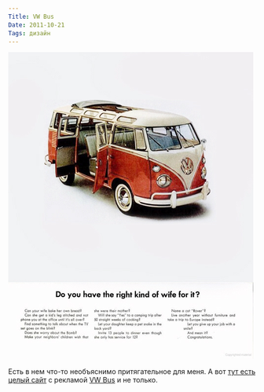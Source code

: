 ```yaml
---
Title: VW Bus
Date: 2011-10-21
Tags: дизайн
---
```


![vw_bus.jpg](images/vw_bus.jpg)

Есть в нем что-то необъяснимо притягательное для меня. А вот [тут есть целый сайт](http://www.thekombi.com/) с рекламой [VW Bus](http://en.wikipedia.org/wiki/Volkswagen_Type_2_(T1)#T1) и не только.